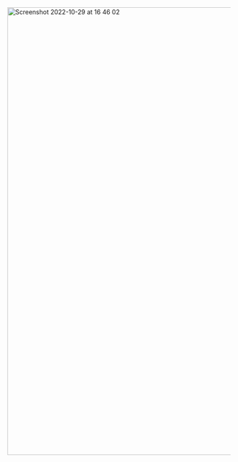 <img width="1011" alt="Screenshot 2022-10-29 at 16 46 02" src="https://user-images.githubusercontent.com/109438310/198846180-250c35da-d6ee-4b26-b398-fa95131c1ab5.png">
